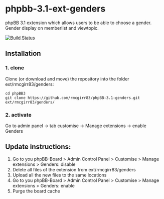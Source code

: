 phpbb-3.1-ext-genders
=========================

phpBB 3.1 extension which allows users to be able to choose a gender.  Gender display on memberlist and viewtopic.

[![Build Status](https://travis-ci.org/rmcgirr83/phpBB-3.1-genders.svg?branch=master)](https://travis-ci.org/rmcgirr83/phpBB-3.1-genders)
## Installation

### 1. clone
Clone (or download and move) the repository into the folder ext/rmcgirr83/genders:

```
cd phpBB3
git clone https://github.com/rmcgirr83/phpBB-3.1-genders.git ext/rmcgirr83/genders/
```

### 2. activate
Go to admin panel -> tab customise -> Manage extensions -> enable Genders

## Update instructions:
1. Go to you phpBB-Board > Admin Control Panel > Customise > Manage extensions > Genders: disable
2. Delete all files of the extension from ext/rmcgirr83/genders
3. Upload all the new files to the same locations
4. Go to you phpBB-Board > Admin Control Panel > Customise > Manage extensions > Genders: enable
5. Purge the board cache
